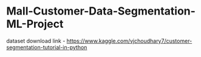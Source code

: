 # Mall-Customer-Data-Segmentation-ML-Project

dataset download link - https://www.kaggle.com/vjchoudhary7/customer-segmentation-tutorial-in-python
